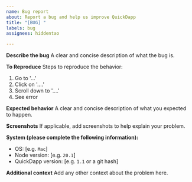 ```yaml
---
name: Bug report
about: Report a bug and help us improve QuickDapp
title: "[BUG] "
labels: bug
assignees: hiddentao

---
```


**Describe the bug**
A clear and concise description of what the bug is.

**To Reproduce**
Steps to reproduce the behavior:
1. Go to '...'
2. Click on '....'
3. Scroll down to '....'
4. See error

**Expected behavior**
A clear and concise description of what you expected to happen.

**Screenshots**
If applicable, add screenshots to help explain your problem.

**System (please complete the following information):**
 - OS: [e.g. `Mac`]
-  Node version: [e.g. `20.1`]
 - QuickDapp version: [e.g. `1.1` or a git hash]

**Additional context**
Add any other context about the problem here.

